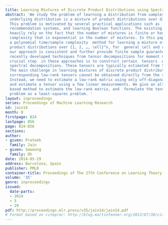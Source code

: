 ```yaml
---
title: Learning Mixtures of Discrete Product Distributions using Spectral Decompositions
abstract: 'We study the problem of learning a distribution from samples, when the
  underlying distribution is a mixture of product distributions over discrete domains.
  This problem is motivated by several practical applications such as  crowdsourcing,
  recommendation systems, and learning Boolean functions. The existing solutions either
  heavily rely on the fact that the number of mixtures is finite or have  sample/time
  complexity that is exponential in the number of mixtures. In this paper, we introduce
  a polynomial time/sample complexity  method for learning a mixture of r discrete
  product distributions over {1, 2, …, \ell}^n, for  general \ell and r. We show that
  our approach is consistent and further provide finite sample guarantees. We use
  recently developed techniques from tensor decompositions for moment matching. A
  crucial step  in these approaches is to construct certain  tensors  with low-rank
  spectral decompositions. These tensors are typically estimated from the sample moments.
  The main challenge in learning mixtures of discrete product distributions is that  the
  corresponding low-rank tensors cannot be obtained directly from the sample moments.
  Instead, we need to estimate a low-rank matrix using only off-diagonal entries,
  and estimate a tensor using a few linear measurements. We give an alternating minimization
  based method to estimate the low-rank matrix, and  formulate the tensor estimation
  problem as a least-squares problem. '
layout: inproceedings
series: Proceedings of Machine Learning Research
id: jain14
month: 0
firstpage: 824
lastpage: 856
page: 824-856
sections: 
author:
- given: Prateek
  family: Jain
- given: Sewoong
  family: Oh
date: 2014-05-29
address: Barcelona, Spain
publisher: PMLR
container-title: Proceedings of The 27th Conference on Learning Theory
volume: '35'
genre: inproceedings
issued:
  date-parts:
  - 2014
  - 5
  - 29
pdf: http://proceedings.mlr.press/v35/jain14/jain14.pdf
# Format based on citeproc: http://blog.martinfenner.org/2013/07/30/citeproc-yaml-for-bibliographies/
---
```

